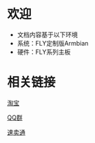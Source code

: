 # 欢迎

* 文档内容基于以下环境
* 系统：FLY定制版Armbian
* 硬件：FLY系列主板

# 相关链接

[淘宝](https://shop126791347.taobao.com/index.htm)

[QQ群](https://jq.qq.com/?_wv=1027&k=h12iKRbe)

[速卖通](https://mellow.aliexpress.com/store/1531088?spm=a2g0o.home.1000002.3.2e8910d03hpSga)